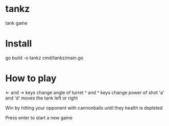 # tankz
tank game

# Install

go build -o tankz cmd/tankz/main.go

# How to play

<- and -> keys change angle of turret
^ and ^ keys change power of shot
'a' and 'd' moves the tank left or right

Win by hitting your opponent with cannonballs until they health is depleted

Press enter to start a new game
